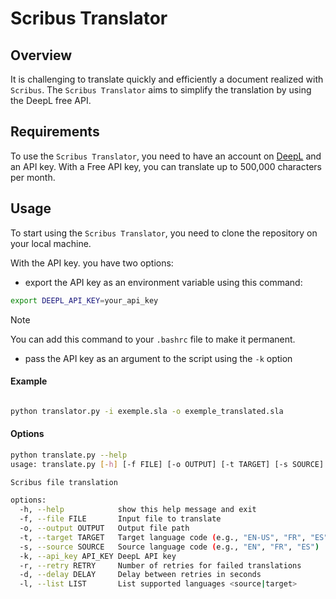 # Scribus Translator

## Overview

It is challenging to translate quickly and efficiently a document realized with `Scribus`. The `Scribus Translator` aims to simplify the translation by using the DeepL free API.

## Requirements

To use the `Scribus Translator`, you need to have an account on [DeepL](https://www.deepl.com) and an API key.
With a Free API key, you can translate up to 500,000 characters per month.

## Usage

To start using the `Scribus Translator`, you need to clone the repository on your local machine.

With the API key. you have two options:
- export the API key as an environment variable using this command:
```bash
export DEEPL_API_KEY=your_api_key
```   
> [!NOTE]
> You can add this command to your `.bashrc` file to make it permanent.

- pass the API key as an argument to the script using the `-k` option

#### Example

```bash

python translator.py -i exemple.sla -o exemple_translated.sla
```

#### Options

```bash
python translate.py --help
usage: translate.py [-h] [-f FILE] [-o OUTPUT] [-t TARGET] [-s SOURCE] [-k API_KEY] [-r RETRY] [-d DELAY] [-l LIST]

Scribus file translation

options:
  -h, --help            show this help message and exit
  -f, --file FILE       Input file to translate
  -o, --output OUTPUT   Output file path
  -t, --target TARGET   Target language code (e.g., "EN-US", "FR", "ES")
  -s, --source SOURCE   Source language code (e.g., "EN", "FR", "ES")
  -k, --api_key API_KEY DeepL API key
  -r, --retry RETRY     Number of retries for failed translations
  -d, --delay DELAY     Delay between retries in seconds
  -l, --list LIST       List supported languages <source|target>
```





